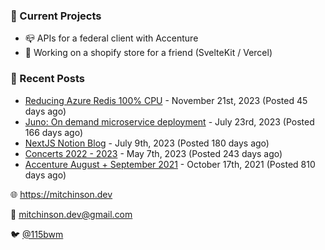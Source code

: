 ### 📌 Current Projects
- 📪 APIs for a federal client with Accenture
- 🛒 Working on a shopify store for a friend (SvelteKit / Vercel)

### 📝 Recent Posts

- [Reducing Azure Redis 100% CPU](https://blog.mitchinson.dev/redis-cpu) - November 21st, 2023 (Posted 45 days ago)
- [Juno: On demand microservice deployment](https://blog.mitchinson.dev/juno) - July 23rd, 2023 (Posted 166 days ago)
- [NextJS Notion Blog](https://blog.mitchinson.dev/blog-2023) - July 9th, 2023 (Posted 180 days ago)
- [Concerts 2022 - 2023](https://blog.mitchinson.dev/concerts-2023) - May 7th, 2023 (Posted 243 days ago)
- [Accenture August + September 2021](https://blog.mitchinson.dev/pillar/aug-sep-21) - October 17th, 2021 (Posted 810 days ago)

🌐 https://mitchinson.dev

💌 mitchinson.dev@gmail.com

🐦 [@115bwm](https://twitter.com/115bwm)